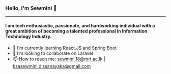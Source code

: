 ###  Hello, I'm Sewmini 👋
<hr>

<h4>I  am tech enthusiastic, passionate, and hardworking individual with a great ambition of becoming a talented professional in Information Technology Industry.</h4>

- 🌱 I’m currently learning React.JS and Spring Boot
- 👯 I’m looking to collaborate on Laravel
- 📫 How to reach me: sewmini.18@mrt.ac.lk | ksasewmini.dissanayaka@gmail.com
